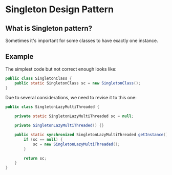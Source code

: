 # Singleton Design Pattern

## What is Singleton pattern?
Sometimes it's important for some classes to have exactly one instance.

## Example
The simplest code but not correct enough looks like:
```java
public class SingletonClass {
    public static SingletonClass sc = new SingletonClass();
}
```

Due to several considerations, we need to revise it to this one:
```java
public class SingletonLazyMultiThreaded {

    private static SingletonLazyMultiThreaded sc = null;

    private SingletonLazyMultiThreaded() {}

    public static synchronized SingletonLazyMultiThreaded getInstance() {
        if (sc == null) {
            sc = new SingletonLazyMultiThreaded();
        }

        return sc;
    }
}
```
